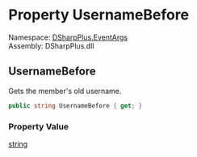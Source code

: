 # Property UsernameBefore

Namespace: [DSharpPlus.EventArgs](DSharpPlus.EventArgs.md)  
Assembly: DSharpPlus.dll

## <a id="DSharpPlus_EventArgs_GuildMemberUpdateEventArgs_UsernameBefore"></a>UsernameBefore

Gets the member's old username.

```csharp
public string UsernameBefore { get; }
```

### Property Value

[string](https://learn.microsoft.com/dotnet/api/system.string)

